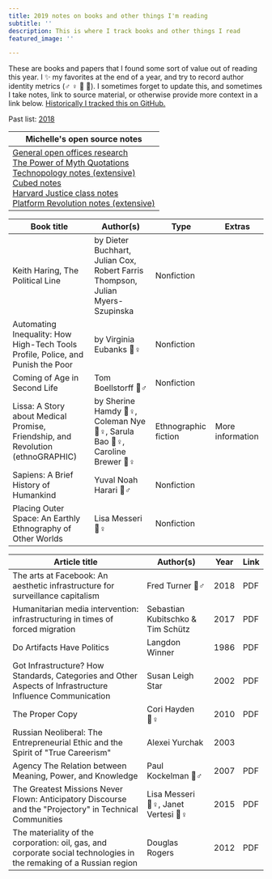 ```yaml
---
title: 2019 notes on books and other things I'm reading
subtitle: ''
description: This is where I track books and other things I read
featured_image: ''

---
```

These are books and papers that I found some sort of value out of reading this year. I ✨ my favorites at the end of a year, and try to record author identity metrics (♂ ♀ 🔹 🔸). I sometimes forget to update this, and sometimes I take notes, link to source material, or otherwise provide more context in a link below. [Historically I tracked this on GitHub.](https://github.com/venetucci/book-notes)

Past list: <a href="/reading-list-2018">2018</a>

| Michelle's open source notes |
| --- |
| <a href="https://code.likeagirl.io/a-research-roundup-to-show-that-your-office-layout-is-toxic-and-some-tips-for-making-it-better-8434864b0ab2" target="_blank">General open offices research</a><br><a href="https://github.com/venetucci/book-notes/blob/master/2018%20notes/power-of-myth-notes.md" target="_blank">The Power of Myth Quotations</a><br><a href="https://github.com/venetucci/book-notes/blob/master/2018%20notes/Technopoly-notes.md" target="_blank">Technopology notes (extensive)</a><br><a href="https://github.com/venetucci/book-notes/blob/master/2018%20notes/cubed-notes.md" target="_blank">Cubed notes</a><br><a href="https://github.com/venetucci/book-notes/blob/master/2018%20notes/justice-class.md" target="_blank">Harvard Justice class notes</a><br><a href="https://github.com/venetucci/book-notes/blob/master/2018%20notes/platform-revolution-notes.md" target="_blank">Platform Revolution notes (extensive)</a> |

| Book title | Author(s) | Type | Extras |
| --- | --- | --- | --- |
| Keith Haring, The Political Line | by Dieter Buchhart, Julian Cox, Robert Farris Thompson, Julian Myers-Szupinska | Nonfiction |  |
| Automating Inequality: How High-Tech Tools Profile, Police, and Punish the Poor | by Virginia Eubanks 🔸♀ | Nonfiction |  |
| Coming of Age in Second Life | Tom Boellstorff 🔸♂ | Nonfiction |  |
| Lissa: A Story about Medical Promise, Friendship, and Revolution (ethnoGRAPHIC) | by Sherine Hamdy 🔹♀, Coleman Nye 🔸♀, Sarula Bao 🔹♀, Caroline Brewer 🔹♀ | Ethnographic fiction | More information |
| Sapiens: A Brief History of Humankind | Yuval Noah Harari 🔹♂ | Nonfiction |  |
| Placing Outer Space: An Earthly Ethnography of Other Worlds | Lisa Messeri 🔸♀ | Nonfiction |  |

| Article title | Author(s) | Year | Link |
| --- | --- | --- | --- |
| The arts at Facebook: An aesthetic infrastructure for surveillance capitalism | Fred Turner 🔸♂ | 2018 | PDF |
| Humanitarian media intervention: infrastructuring in times of forced migration | Sebastian Kubitschko & Tim Schütz | 2017 | PDF |
| Do Artifacts Have Politics | Langdon Winner | 1986 | PDF |
| Got Infrastructure? How Standards, Categories and Other Aspects of Infrastructure Influence Communication | Susan Leigh Star | 2002 | PDF |
| The Proper Copy | Cori Hayden 🔸♀ | 2010 | PDF |
| Russian Neoliberal: The Entrepreneurial Ethic and the Spirit of "True Careerism" | Alexei Yurchak | 2003 |  |
| Agency The Relation between Meaning, Power, and Knowledge | Paul Kockelman 🔸♂ | 2007 | PDF |
| The Greatest Missions Never Flown: Anticipatory Discourse and the "Projectory" in Technical Communities | Lisa Messeri 🔸♀, Janet Vertesi 🔸♀ | 2015 | PDF |
| The materiality of the corporation: oil, gas, and corporate social technologies in the remaking of a Russian region | Douglas Rogers | 2012 | PDF |
